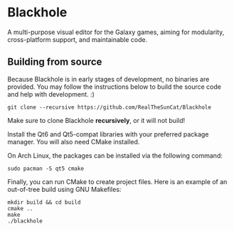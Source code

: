 # Blackhole

A multi-purpose visual editor for the Galaxy games, aiming for modularity, cross-platform support, and maintainable code.

## Building from source

Because Blackhole is in early stages of development, no binaries are provided. You may follow the instructions below to build the source code and help with development. :)

```console
git clone --recursive https://github.com/RealTheSunCat/Blackhole
```
Make sure to clone Blackhole **recursively**, or it will not build!

Install the Qt6 and Qt5-compat libraries with your preferred package manager.
You will also need CMake installed.

On Arch Linux, the packages can be installed via the following command:
```console
sudo pacman -S qt5 cmake
```

Finally, you can run CMake to create project files. Here is an example of an out-of-tree build using GNU Makefiles:
```console
mkdir build && cd build
cmake ..
make
./blackhole
```